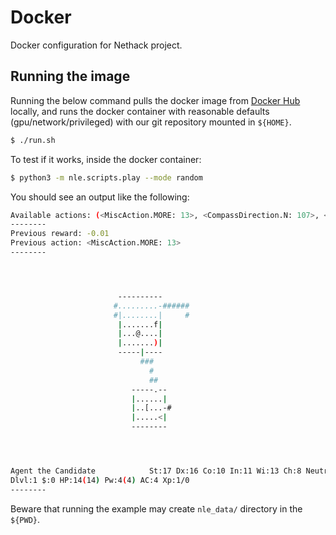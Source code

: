 # Docker

Docker configuration for Nethack project.

## Running the image

Running the below command pulls the docker image
from [Docker Hub](https://hub.docker.com/) locally,
and runs the docker container with reasonable defaults
(gpu/network/privileged) with our git repository
mounted in `${HOME}`.

```bash
$ ./run.sh
```

To test if it works, inside the docker container:

```bash
$ python3 -m nle.scripts.play --mode random
```

You should see an output like the following:

```bash
Available actions: (<MiscAction.MORE: 13>, <CompassDirection.N: 107>, <CompassDirection.E: 108>, <CompassDirection.S: 106>, <CompassDirection.W: 104>, <CompassDirection.NE: 117>, <CompassDirection.SE: 110>, <CompassDirection.SW: 98>, <CompassDirection.NW: 121>, <CompassDirectionLonger.N: 75>, <CompassDirectionLonger.E: 76>, <CompassDirectionLonger.S: 74>, <CompassDirectionLonger.W: 72>, <CompassDirectionLonger.NE: 85>, <CompassDirectionLonger.SE: 78>, <CompassDirectionLonger.SW: 66>, <CompassDirectionLonger.NW: 89>, <MiscDirection.UP: 60>, <MiscDirection.DOWN: 62>, <MiscDirection.WAIT: 46>, <Command.KICK: 4>, <Command.EAT: 101>, <Command.SEARCH: 115>)
--------
Previous reward: -0.01
Previous action: <MiscAction.MORE: 13>
--------




                        ----------
                       #.........-######
                       #|........|     #
                        |.......f|
                        |...@....|
                        |.......)|
                        -----|----
                             ###
                               #
                               ##
                           -----.--
                           |......|
                           |..[...-#
                           |.....<|
                           --------




Agent the Candidate            St:17 Dx:16 Co:10 In:11 Wi:13 Ch:8 Neutral S:0
Dlvl:1 $:0 HP:14(14) Pw:4(4) AC:4 Xp:1/0
--------

```

Beware that running the example may create `nle_data/` directory in the `${PWD}`.
